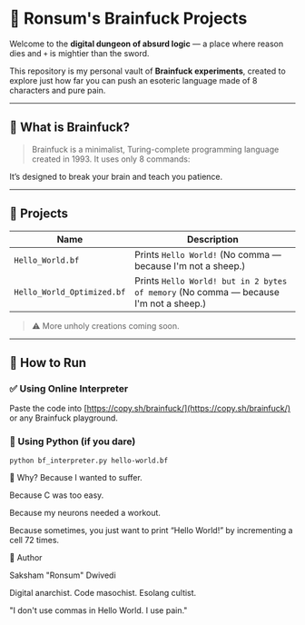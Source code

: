 # 🧠 Ronsum's Brainfuck Projects

Welcome to the **digital dungeon of absurd logic** — a place where reason dies and `+` is mightier than the sword.

This repository is my personal vault of **Brainfuck experiments**, created to explore just how far you can push an esoteric language made of 8 characters and pure pain.

---

## 🚀 What is Brainfuck?

> Brainfuck is a minimalist, Turing-complete programming language created in 1993. It uses only 8 commands:

It’s designed to break your brain and teach you patience.

---

## 📂 Projects

| Name | Description |
|------|-------------|
| `Hello_World.bf` | Prints `Hello World!` (No comma — because I'm not a sheep.) |
| `Hello_World_Optimized.bf` | Prints `Hello World! but in 2 bytes of memory` (No comma — because I'm not a sheep.) |

> ⚠️ More unholy creations coming soon.

---

## 🧪 How to Run

### ✅ Using Online Interpreter
Paste the code into [https://copy.sh/brainfuck/](https://copy.sh/brainfuck/) or any Brainfuck playground.

### 🐍 Using Python (if you dare)
```bash
python bf_interpreter.py hello-world.bf
```
🌌 Why?
Because I wanted to suffer.

Because C was too easy.

Because my neurons needed a workout.

Because sometimes, you just want to print “Hello World!” by incrementing a cell 72 times.

🤘 Author

Saksham "Ronsum" Dwivedi

Digital anarchist. Code masochist. Esolang cultist.

"I don't use commas in Hello World. I use pain."
